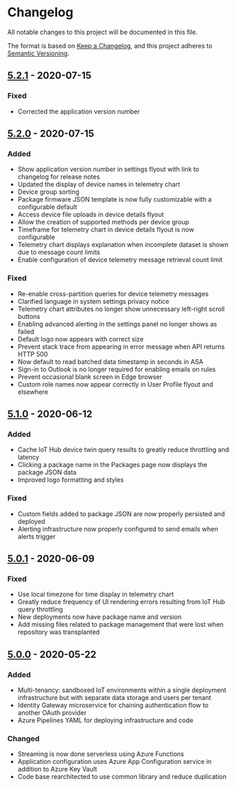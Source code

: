 # Changelog
All notable changes to this project will be documented in this file.

The format is based on [Keep a Changelog](https://keepachangelog.com/en/1.0.0/),
and this project adheres to [Semantic Versioning](https://semver.org/spec/v2.0.0.html).

<!---
To easily get a list of committed changes between current master and the previous release use:
git log --oneline --no-decorate --topo-order ^<previousRelease> master
where <previousRelease> is the release name e.g 5.1.0
-->
## [5.2.1] - 2020-07-15
### Fixed
- Corrected the application version number

## [5.2.0] - 2020-07-15
### Added
- Show application version number in settings flyout with link to changelog for release notes
- Updated the display of device names in telemetry chart
- Device group sorting
- Package firmware JSON template is now fully customizable with a configurable default
- Access device file uploads in device details flyout
- Allow the creation of supported methods per device group
- Timeframe for telemetry chart in device details flyout is now configurable
- Telemetry chart displays explanation when incomplete dataset is shown due to message count limits
- Enable configuration of device telemetry message retrieval count limit

### Fixed
- Re-enable cross-partition queries for device telemetry messages
- Clarified language in system settings privacy notice
- Telemetry chart attributes no longer show unnecessary left-right scroll buttons
- Enabling advanced alerting in the settings panel no longer shows as failed
- Default logo now appears with correct size
- Prevent stack trace from appearing in error message when API returns HTTP 500
- Now default to read batched data timestamp in seconds in ASA
- Sign-in to Outlook is no longer required for enabling emails on rules
- Prevent occasional blank screen in Edge browser
- Custom role names now appear correctly in User Profile flyout and elsewhere

## [5.1.0] - 2020-06-12
### Added
- Cache IoT Hub device twin query results to greatly reduce throttling and latency
- Clicking a package name in the Packages page now displays the package JSON data
- Improved logo formatting and styles

### Fixed
- Custom fields added to package JSON are now properly persisted and deployed
- Alerting infrastructure now properly configured to send emails when alerts trigger

## [5.0.1] - 2020-06-09
### Fixed
- Use local timezone for time display in telemetry chart
- Greatly reduce frequency of UI rendering errors resulting from IoT Hub query throttling
- New deployments now have package name and version
- Add missing files related to package management that were lost when repository was transplanted

## [5.0.0] - 2020-05-22
### Added
- Multi-tenancy: sandboxed IoT environments within a single deployment infrastructure but with separate data storage and users per tenant
- Identity Gateway microservice for chaining authentication flow to another OAuth provider
- Azure Pipelines YAML for deploying infrastructure and code

### Changed
- Streaming is now done serverless using Azure Functions
- Application configuration uses Azure App Configuration service in addition to Azure Key Vault
- Code base rearchitected to use common library and reduce duplication

[5.2.1]: https://github.com/3mcloud/azure-iot-platform-dotnet/releases/tag/5.2.1
[5.2.0]: https://github.com/3mcloud/azure-iot-platform-dotnet/releases/tag/5.2.0
[5.1.0]: https://github.com/3mcloud/azure-iot-platform-dotnet/releases/tag/5.1.0
[5.0.1]: https://github.com/3mcloud/azure-iot-platform-dotnet/releases/tag/5.0.1
[5.0.0]: https://github.com/3mcloud/azure-iot-platform-dotnet/releases/tag/5.0.0